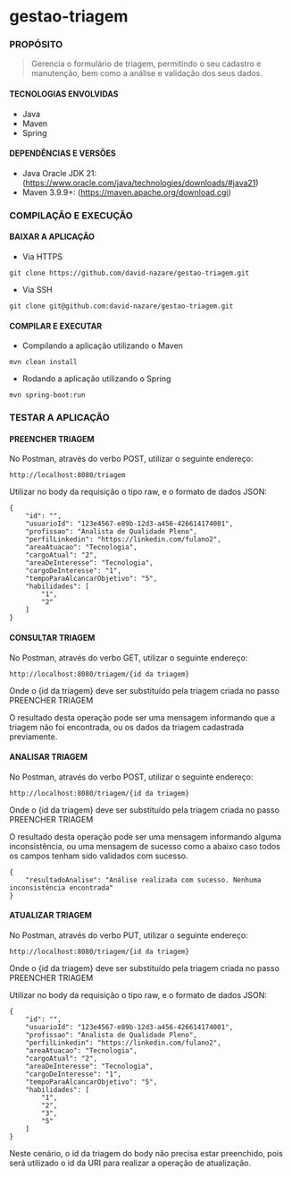 # gestao-triagem

### PROPÓSITO

> Gerencia o formulário de triagem, permitindo o seu cadastro e manutenção,
bem como a análise e validação dos seus dados.

#### TECNOLOGIAS ENVOLVIDAS

- Java
- Maven
- Spring

#### DEPENDÊNCIAS E VERSÕES

- Java Oracle JDK 21: (https://www.oracle.com/java/technologies/downloads/#java21)
- Maven 3.9.9+: (https://maven.apache.org/download.cgi)

### COMPILAÇÃO E EXECUÇÃO

#### BAIXAR A APLICAÇÃO

- Via HTTPS
```shell script
git clone https://github.com/david-nazare/gestao-triagem.git
```
- Via SSH
```shell script
git clone git@github.com:david-nazare/gestao-triagem.git
```

#### COMPILAR E EXECUTAR

- Compilando a aplicação utilizando o Maven
```shell script
mvn clean install
```
- Rodando a aplicação utilizando o Spring
```shell script
mvn spring-boot:run
```

### TESTAR A APLICAÇÃO

#### PREENCHER TRIAGEM

No Postman, através do verbo POST, utilizar o seguinte endereço:
```shell script
http://localhost:8080/triagem
```
Utilizar no body da requisição o tipo raw, e o formato de dados JSON:
```shell script
{
    "id": "",
    "usuarioId": "123e4567-e89b-12d3-a456-426614174001",
    "profissao": "Analista de Qualidade Pleno",
    "perfilLinkedin": "https://linkedin.com/fulano2",
    "areaAtuacao": "Tecnologia",
    "cargoAtual": "2",
    "areaDeInteresse": "Tecnologia",
    "cargoDeInteresse": "1",
    "tempoParaAlcancarObjetivo": "5",
    "habilidades": [
        "1",
        "2"
    ]
}
```

#### CONSULTAR TRIAGEM

No Postman, através do verbo GET, utilizar o seguinte endereço:
```shell script
http://localhost:8080/triagem/{id da triagem}
```
Onde o {id da triagem} deve ser substituído pela triagem criada no
passo PREENCHER TRIAGEM

O resultado desta operação pode ser uma mensagem informando que a triagem
não foi encontrada, ou os dados da triagem cadastrada previamente.

#### ANALISAR TRIAGEM

No Postman, através do verbo POST, utilizar o seguinte endereço:
```shell script
http://localhost:8080/triagem/{id da triagem}
```
Onde o {id da triagem} deve ser substituído pela triagem criada no 
passo PREENCHER TRIAGEM

O resultado desta operação pode ser uma mensagem informando alguma
inconsistência, ou uma mensagem de sucesso como a abaixo caso todos
os campos tenham sido validados com sucesso.
```shell script
{
    "resultadoAnalise": "Análise realizada com sucesso. Nenhuma inconsistência encontrada"
}
```

#### ATUALIZAR TRIAGEM

No Postman, através do verbo PUT, utilizar o seguinte endereço:
```shell script
http://localhost:8080/triagem/{id da triagem}
```
Onde o {id da triagem} deve ser substituído pela triagem criada no
passo PREENCHER TRIAGEM

Utilizar no body da requisição o tipo raw, e o formato de dados JSON:
```shell script
{
    "id": "",
    "usuarioId": "123e4567-e89b-12d3-a456-426614174001",
    "profissao": "Analista de Qualidade Pleno",
    "perfilLinkedin": "https://linkedin.com/fulano2",
    "areaAtuacao": "Tecnologia",
    "cargoAtual": "2",
    "areaDeInteresse": "Tecnologia",
    "cargoDeInteresse": "1",
    "tempoParaAlcancarObjetivo": "5",
    "habilidades": [
        "1",
        "2",
        "3",
        "5"
    ]
}
```
Neste cenário, o id da triagem do body não precisa estar preenchido,
pois será utilizado o id da URI para realizar a operação de atualização.
